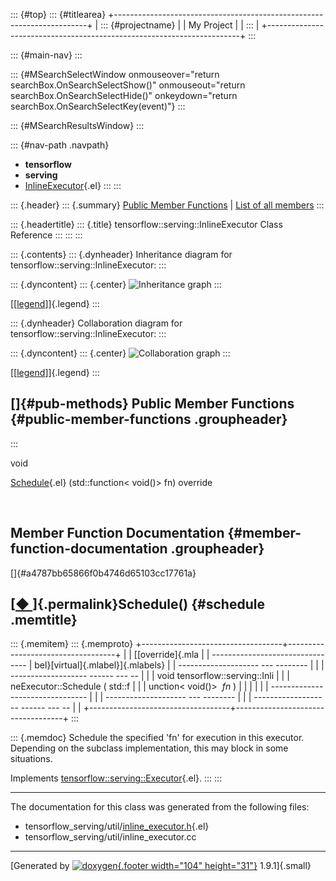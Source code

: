 ::: {#top}
::: {#titlearea}
+-----------------------------------------------------------------------+
| ::: {#projectname}                                                    |
| My Project                                                            |
| :::                                                                   |
+-----------------------------------------------------------------------+
:::

::: {#main-nav}
:::

::: {#MSearchSelectWindow onmouseover="return searchBox.OnSearchSelectShow()" onmouseout="return searchBox.OnSearchSelectHide()" onkeydown="return searchBox.OnSearchSelectKey(event)"}
:::

::: {#MSearchResultsWindow}
:::

::: {#nav-path .navpath}
-   **tensorflow**
-   **serving**
-   [InlineExecutor](classtensorflow_1_1serving_1_1InlineExecutor.html){.el}
:::
:::

::: {.header}
::: {.summary}
[Public Member Functions](#pub-methods) \| [List of all
members](classtensorflow_1_1serving_1_1InlineExecutor-members.html)
:::

::: {.headertitle}
::: {.title}
tensorflow::serving::InlineExecutor Class Reference
:::
:::
:::

::: {.contents}
::: {.dynheader}
Inheritance diagram for tensorflow::serving::InlineExecutor:
:::

::: {.dyncontent}
::: {.center}
![Inheritance
graph](classtensorflow_1_1serving_1_1InlineExecutor__inherit__graph.png)
:::

[\[[legend](graph_legend.html)\]]{.legend}
:::

::: {.dynheader}
Collaboration diagram for tensorflow::serving::InlineExecutor:
:::

::: {.dyncontent}
::: {.center}
![Collaboration
graph](classtensorflow_1_1serving_1_1InlineExecutor__coll__graph.png)
:::

[\[[legend](graph_legend.html)\]]{.legend}
:::

[]{#pub-methods} Public Member Functions {#public-member-functions .groupheader}
----------------------------------------
:::

void 

[Schedule](classtensorflow_1_1serving_1_1InlineExecutor.html#a4787bb65866f0b4746d65103cc17761a){.el}
(std::function\< void()\> fn) override

 

Member Function Documentation {#member-function-documentation .groupheader}
-----------------------------

[]{#a4787bb65866f0b4746d65103cc17761a}

[[◆ ](#a4787bb65866f0b4746d65103cc17761a)]{.permalink}Schedule() {#schedule .memtitle}
----------------------------------------------------------------

::: {.memitem}
::: {.memproto}
+-----------------------------------+-----------------------------------+
|                                   | [[override]{.mla                  |
|  -------------------------------- | bel}[virtual]{.mlabel}]{.mlabels} |
| -------------------- --- -------- |                                   |
| ------------------- ------ --- -- |                                   |
|   void tensorflow::serving::Inli  |                                   |
| neExecutor::Schedule   (   std::f |                                   |
| unction\< void()\>    *fn*   )    |                                   |
|                                   |                                   |
|  -------------------------------- |                                   |
| -------------------- --- -------- |                                   |
| ------------------- ------ --- -- |                                   |
+-----------------------------------+-----------------------------------+
:::

::: {.memdoc}
Schedule the specified \'fn\' for execution in this executor. Depending
on the subclass implementation, this may block in some situations.

Implements
[tensorflow::serving::Executor](classtensorflow_1_1serving_1_1Executor.html#af2826585d706a46e3e91e8f40f277dcc){.el}.
:::
:::

------------------------------------------------------------------------

The documentation for this class was generated from the following files:

-   tensorflow\_serving/util/[inline\_executor.h](inline__executor_8h_source.html){.el}
-   tensorflow\_serving/util/inline\_executor.cc

------------------------------------------------------------------------

[Generated by [![doxygen](doxygen.svg){.footer width="104"
height="31"}](https://www.doxygen.org/index.html) 1.9.1]{.small}
